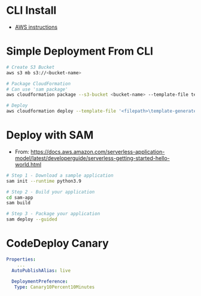 # CLI Install

- [AWS instructions](https://docs.aws.amazon.com/serverless-application-model/latest/developerguide/install-sam-cli.html)

# Simple Deployment From CLI

```bash
# Create S3 Bucket
aws s3 mb s3://<bucket-name>

# Package CloudFormation
# Can use 'sam package'
aws cloudformation package --s3-bucket <bucket-name> --template-file template.yaml --output-template-file gen/template-generated.yaml --profile default

# Deploy
aws cloudformation deploy --template-file '<filepath>\template-generated.yaml' --stack-name <stack-name> --capabilities CAPABILITY_IAM --profile default
```

# Deploy with SAM

- From: https://docs.aws.amazon.com/serverless-application-model/latest/developerguide/serverless-getting-started-hello-world.html

```bash
# Step 1 - Download a sample application
sam init --runtime python3.9

# Step 2 - Build your application
cd sam-app
sam build

# Step 3 - Package your application
sam deploy --guided
```

# CodeDeploy Canary

```YAML
Properties:
	...
  AutoPublishAlias: live

  DeploymentPreference:
   Type: Canary10Percent10Minutes 
```
